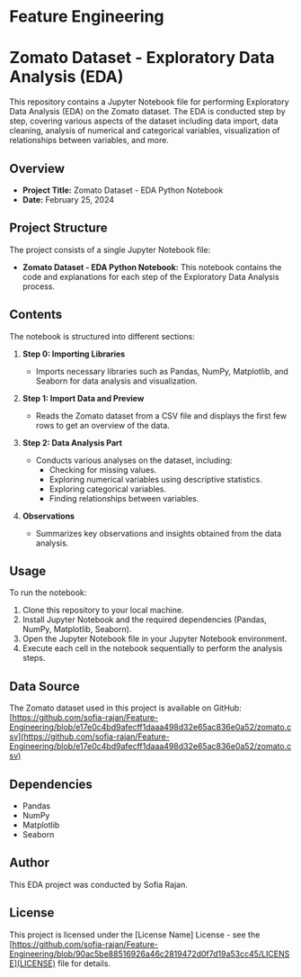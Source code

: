 # Feature Engineering

# Zomato Dataset - Exploratory Data Analysis (EDA)

This repository contains a Jupyter Notebook file for performing Exploratory Data Analysis (EDA) on the Zomato dataset. The EDA is conducted step by step, covering various aspects of the dataset including data import, data cleaning, analysis of numerical and categorical variables, visualization of relationships between variables, and more.

## Overview

- **Project Title:** Zomato Dataset - EDA Python Notebook
- **Date:** February 25, 2024

## Project Structure

The project consists of a single Jupyter Notebook file:

- **Zomato Dataset - EDA Python Notebook:** This notebook contains the code and explanations for each step of the Exploratory Data Analysis process.

## Contents

The notebook is structured into different sections:

1. **Step 0: Importing Libraries**
   - Imports necessary libraries such as Pandas, NumPy, Matplotlib, and Seaborn for data analysis and visualization.

2. **Step 1: Import Data and Preview**
   - Reads the Zomato dataset from a CSV file and displays the first few rows to get an overview of the data.

3. **Step 2: Data Analysis Part**
   - Conducts various analyses on the dataset, including:
     - Checking for missing values.
     - Exploring numerical variables using descriptive statistics.
     - Exploring categorical variables.
     - Finding relationships between variables.

4. **Observations**
   - Summarizes key observations and insights obtained from the data analysis.

## Usage

To run the notebook:

1. Clone this repository to your local machine.
2. Install Jupyter Notebook and the required dependencies (Pandas, NumPy, Matplotlib, Seaborn).
3. Open the Jupyter Notebook file in your Jupyter Notebook environment.
4. Execute each cell in the notebook sequentially to perform the analysis steps.

## Data Source

The Zomato dataset used in this project is available on GitHub:
[https://github.com/sofia-rajan/Feature-Engineering/blob/e17e0c4bd9afecff1daaa498d32e65ac836e0a52/zomato.csv](https://github.com/sofia-rajan/Feature-Engineering/blob/e17e0c4bd9afecff1daaa498d32e65ac836e0a52/zomato.csv)

## Dependencies

- Pandas
- NumPy
- Matplotlib
- Seaborn

## Author

This EDA project was conducted by Sofia Rajan.

## License

This project is licensed under the [License Name] License - see the [https://github.com/sofia-rajan/Feature-Engineering/blob/90ac5be88516926a46c2819472d0f7d19a53cc45/LICENSE](LICENSE) file for details.